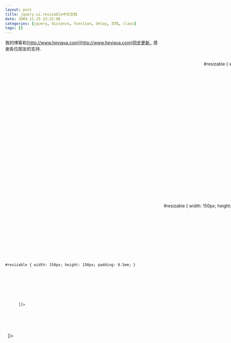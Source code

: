 ```yaml
---
layout: post
title: jquery.ui.resizable中文文档
date: 2009-11-25 23:22:00
categories: [jquery, distance, function, delay, 文档, class]
tags: []
---
```

我的博客和[http://www.heyjava.com](http://www.heyjava.com)同步更新.  感谢各位朋友的支持.
 
 
 
<?xml version="1.0" encoding="UTF-8" ?>
<!--
注意事项:
 1. 以下格式为既定的格式, 为了统一性, 需要修改时, 大家商议
 2. 格式中的所有项都是选填, 如果没有, 不写就是了.
 3. 由于是XML格式的, 所以, 所有标签中间填写文本的地方(最重要是代码, 一定要加, 不然以后解析有困难), 都需要加上<![CDATA[这中间写内容]]>
 4. 翻译过程中, 一块对应的是一个<translate />标签.
 5. 希望大家工作愉快.
 -->
<project>
 <translate item="droppable" version="7.1">
  <translators>
   <translator nickname="selfimpr" name="雷果国" mail="[lgg860911@yahoo.com.cn](mailto:lgg860911@yahoo.com.cn)" homepage="[http://blog.csdn.net/lgg201](http://blog.csdn.net/lgg201)" qq="285821471" />
   <translator nickname="学习中" name="" mail="[77413446@qq.com](mailto:77413446@qq.com)" homepage="" qq="77413446" />
  </translators>
  <relatives>
   <depend isitem="false">
    <name><![CDATA[jquery]]></name>
    <description><![CDATA[jquery的核心库]]></description>
    <url><![CDATA[http://docs.jquery.com]]></url>
   </depend>
   <depend isitem="false">
    <name><![CDATA[jquery.ui.core]]></name>
    <description><![CDATA[jquery.ui的核心库]]></description>
    <url><![CDATA[http://jqueryui.com/demos]]></url>
   </depend>
  </relatives>
  <overview>
   <original><![CDATA[jQuery的用户界面的大小可调整外挂让选定的元素可调整大小的（这意味着他们有可拖动调整句柄）。您可以指定一个或多个处理以及最大和最小宽度和高度。
所有的回调（启动，停止，调整大小）接受两个参数：原来的浏览器的事件，并准备好的用户界面对象。用户界面对象具有以下领域：
ui.helper- 一个jQuery的对象包含辅助元素
ui.originalPosition-{top,left} 开始前调整大小
ui.originalSize-{width,height}开始前调整大小
ui.position-{top, left} 当前位置 
ui.size-{width,height} 当前大小
]]></original>
  </overview>
  <options>
   <option name="alsoResize" default="false">
    <types>
     <type name="选择器">
      <description><![CDATA[选择器是使用了jQuery选择一个DOM文档的DOM元素。该文件是在大多数情况下，在所有的浏览器DOM文档存在，但也可以是一个XML文档获得通过AJAX。
 该选择器是一个自定义的CSS和补充组成。 XPath的选择器可作为一个插件。
 
 所有在jQuery选择器可被记录在选择器API页面。
 有很多的插件以其他方式利用jQuery的选择器。验证插件接受一个选择指定的依赖，是否需要输入或不：
    emailrules: {
        required: "#email:filled"
     }
 
 这将使一个名字复选框“emailrules”规定只有当用户输入一个电子邮件域名的电子邮件地址，选择通过它的ID，通过自定义选择过滤“：填写”插件提供的验证。
 如果选择是作为一个参数的类型指定的，它接受一切，jQuery的构造函数接受，例如。字符串，元素，元素的列表。
]]>
      </description>
     </type>
     <type name="元素">
      <description><![CDATA[在文档对象模型（DOM）元素有属性，文本和子类。它提供的方法遍历父类和子类，并可以访问它的属性。由于在DOM API的规范和实现漏洞很多，这些方法不好使用。 jQuery提供了一种围绕这些要素的包装，以帮助与DOM交互。但往往不能满足你直接使用DOM元素，或明白这些方法是（也）接受DOM元素作为参数。
 当你使用jQuery的每一个，方法，对你的回调中被设置为一个DOM元素。这也是对事件处理情况。
 对DOM元素的一些性质是相当一致的浏览器中。假设这是一个简单的例子模糊验证：
    $(":text").blur(function() {
  if(!this.value) {
   alert("Please enter some text!");
  }
});
        
你可以用$(this).val() 去代替 this.value 来访问的通过jQuery的文本输入值，但在这种情况下，你不会得到任何东西。
]]></description>
     </type>
    </types>
    <description><![CDATA[用来指定需要同步更新大小的元素,这里不仅可以指定内部的元素, 也可以指定外部的元素, 改变外部元素见第四个demo]]></description>
    <demos>
     <demo>
      <comment><![CDATA[初始化]]></comment>
      <code><![CDATA[$('.selector').resizable({ alsoResize: '.other' });]]></code>
     </demo>
     <demo>
      <comment><![CDATA[获取属性值]]></comment>
      <code><![CDATA[var alsoResize = $('.selector').resizable('option', 'alsoResize');
]]></code>
     </demo>
     <demo>
      <comment><![CDATA[设置属性值]]></comment>
      <code><![CDATA[$('.selector').resizable('option', 'alsoResize', '.other');]]></code>
     </demo>
     <demo>
      <comment><![CDATA[同步调整外部元素]]></comment>
      <code><![CDATA[
<style type="text/css">
#resizable { width: 150px; height: 150px; padding: 0.5em; }
#resizable h3 { text-align: center; margin: 0; }
</style>
<script type="text/javascript">
$(function() {
 $("#resizable").resizable({
  alsoResize: '#x'
 });
});
</script>
<body>
<div id="resizable" class="ui-widget-content">
 <h3 class="ui-widget-header">Resizable</h3>
</div>
<div id="x" style="border: 1px solid red; width: 80px; height: 80px;"></div>
</body>
      ]]></code>
     </demo>
    </demos>
   </option>
   <option name="animate" default="false">
    <types>
     <type name="Boolean" />
    </types>
    <description><![CDATA[调整大小过程中, 原始的元素是不变的, 等放开鼠标之后, 以一个动态效果扩展或收缩到调整的新的大小.]]></description>
    <demos>
     <demo>
      <comment><![CDATA[初始化]]></comment>
      <code><![CDATA[$('.selector').resizable({ animate: true });]]></code>
     </demo>
     <demo>
      <comment><![CDATA[获取属性值]]></comment>
      <code><![CDATA[var animate = $('.selector').resizable('option', 'animate');
]]></code>
     </demo>
     <demo>
      <comment><![CDATA[设置属性值]]></comment>
      <code><![CDATA[$('.selector').resizable('option', 'animate', true);]]></code>
     </demo>
    </demos>
   </option>
   <option name="animateDuration" default="slow">
    <types>
     <type name="整数">
      <description><![CDATA[从松开鼠标到resize完成的毫秒数]]></description>
     </type>
     <type name="字符串">
       <option>
        <value><![CDATA[slow]]></value>
        <comment><![CDATA[慢速]]></comment>
       </option>
       <option>
        <value><![CDATA[normal]]></value>
        <comment><![CDATA[中速]]></comment>
       </option>
       <option>
        <value><![CDATA[fast]]></value>
        <comment><![CDATA[快速]]></comment>
       </option>
     </type>
    </types>
    <description><![CDATA[
    设置为animate之后, 该选项用来确定滑动的快慢, 字符串是预定义速度, 整数则是我们自定义滑动持续时间的地方.
    ]]></description>
    <demos>
     <demo>
      <comment><![CDATA[初始化]]></comment>
      <code><![CDATA[$('.selector').resizable({ animateDuration: 500 });]]></code>
     </demo>
     <demo>
      <comment><![CDATA[获取属性值]]></comment>
      <code><![CDATA[var animateDuration = $('.selector').resizable('option', 'animateDuration');]]></code>
     </demo>
     <demo>
      <comment><![CDATA[设置属性值]]></comment>
      <code><![CDATA[$('.selector').resizable('option', 'animateDuration', 500);]]></code>
     </demo>
    </demos>
   </option>
   <option name="animateEasing" default="swing">
    <types>
     <type name="字符串">
     </type>
    </types>
    <description><![CDATA[ 用来设置滑动是的动作.  但是由于官方文档中没有注明可选项, 所以, 似乎没有可用性.]]></description>
    <demos>
     <demo>
      <comment><![CDATA[初始化]]></comment>
      <code><![CDATA[$('.selector').resizable({ animateEasing: 'swing' });]]></code>
     </demo>
     <demo>
      <comment><![CDATA[获取属性值]]></comment>
      <code><![CDATA[var animateEasing = $('.selector').resizable('option', 'animateEasing');]]></code>
     </demo>
     <demo>
      <comment><![CDATA[设置属性值]]></comment>
      <code><![CDATA[$('.selector').resizable('option', 'animateEasing', 'swing');]]></code>
     </demo>
    </demos>
   </option>
   <option name="aspectRatio" default="false">
    <types>
     <type name="浮点数">
      <description><![CDATA[定义resize之后的宽高比数值]]></description>
     </type>
     <type name="布尔型">
       <option>
        <value><![CDATA[true]]></value>
        <comment><![CDATA[使用初始化时候的宽高比]]></comment>
       </option>
       <option>
        <value><![CDATA[false]]></value>
        <comment><![CDATA[不维持固定的官高比, 可以自由移动]]></comment>
       </option>
     </type>
    </types>
    <description><![CDATA[用来设置resize之后的元素宽和高的比例.]]></description>
    <demos>
     <demo>
      <comment><![CDATA[初始化]]></comment>
      <code><![CDATA[$('.selector').resizable({ aspectRatio: .75 });]]></code>
     </demo>
     <demo>
      <comment><![CDATA[获取属性值]]></comment>
      <code><![CDATA[var aspectRatio = $('.selector').resizable('option', 'aspectRatio');]]></code>
     </demo>
     <demo>
      <comment><![CDATA[设置属性值]]></comment>
      <code><![CDATA[$('.selector').resizable('option', 'aspectRatio', .75);]]></code>
     </demo>
    </demos>
   </option>
   <option name="autoHide" default="false">
    <types>
     <type name="布尔型">
     </type>
    </types>
    <description><![CDATA[
    设置是否将标识是resizable的样式自动隐藏. 也就是右下角的小斑纹.
    ]]></description>
    <demos>
     <demo>
      <comment><![CDATA[初始化]]></comment>
      <code><![CDATA[$('.selector').resizable({ autoHide: true });]]></code>
     </demo>
     <demo>
      <comment><![CDATA[获取属性值]]></comment>
      <code><![CDATA[var autoHide = $('.selector').resizable('option', 'autoHide');
]]></code>
     </demo>
     <demo>
      <comment><![CDATA[设置属性值]]></comment>
      <code><![CDATA[$('.selector').resizable('option', 'autoHide', true);]]></code>
     </demo>
    </demos>
   </option>
   <option name="cancel" default=":input option">
    <types>
     <type name="选择器">
     </type>
    </types>
    <description><![CDATA[设置不能被渲染成resizable控件的选择器, 相当于一个过滤器的功能, 比如, 在初始化的时候, 使用了$('div').resizable()的方式一次初始化多个, 那么可以用cancel来做过滤.]]></description>
    <demos>
     <demo>
      <comment><![CDATA[初始化]]></comment>
      <code><![CDATA[$('.selector').resizable({ cancel: ':input,option' });]]></code>
     </demo>
     <demo>
      <comment><![CDATA[获取属性值]]></comment>
      <code><![CDATA[var cancel = $('.selector').resizable('option', 'cancel');
]]></code>
     </demo>
     <demo>
      <comment><![CDATA[设置属性值]]></comment>
      <code><![CDATA[$('.selector').resizable('option', 'cancel', ':input,option');]]></code>
     </demo>
    </demos>
   </option>
   <option name="containment" default="false">
    <types>
     <type name="选择器">
     </type>
     <type name="元素">
     </type>
     <type name="字符串">
       <option>
        <value><![CDATA[parent]]></value>
        <comment><![CDATA[父元素范围内]]></comment>
       </option>
       <option>
        <value><![CDATA[document]]></value>
        <comment><![CDATA[文档范围内]]></comment>
       </option>
     </type>
    </types>
    <description><![CDATA[限定resize动作只能在选择器限定的元素, 字符串描述的范围, 或直接指定的元素的范围内进行.
    译者注: 设置了animate为ture之后, 这个选项会失效, 怀疑是一个小bug, 已经给jquery.ui团队发邮件确认. 该属性详细用法请以最新官方文档为准.
    译者注: 设置了ghost为true之后, 整个resize会变得杂乱无章, resize几次之后, 还有可能出现js错误, 这个应该是一个小bug, 已经提交. 该属性详细用法以最新官方文档为准.
    ]]></description>
    <demos>
     <demo>
      <comment><![CDATA[初始化]]></comment>
      <code><![CDATA[$('.selector').resizable({ containment: 'parent' });]]></code>
     </demo>
     <demo>
      <comment><![CDATA[获取属性值]]></comment>
      <code><![CDATA[var containment = $('.selector').resizable('option', 'containment');
]]></code>
     </demo>
     <demo>
      <comment><![CDATA[设置属性值]]></comment>
      <code><![CDATA[$('.selector').resizable('option', 'containment', 'parent');]]></code>
     </demo>
    </demos>
   </option>
   <option name="delay" default="0">
    <types>
     <type name="整数">
     </type>
    </types>
    <description><![CDATA[设置一个延时时间, 用来防止无意识的点击造成的resize, 也就是说鼠标按下必须等待delay设置的毫秒数之后, 移动才是有效的resize]]></description>
    <demos>
     <demo>
      <comment><![CDATA[初始化]]></comment>
      <code><![CDATA[$('.selector').resizable({ delay: 20 });]]></code>
     </demo>
     <demo>
      <comment><![CDATA[获取属性值]]></comment>
      <code><![CDATA[var delay = $('.selector').resizable('option', 'delay');
]]></code>
     </demo>
     <demo>
      <comment><![CDATA[设置属性值]]></comment>
      <code><![CDATA[$('.selector').resizable('option', 'delay', 20);]]></code>
     </demo>
    </demos>
   </option>
   <option name="distance" default="1">
    <types>
     <type name="整数">
     </type>
    </types>
    <description><![CDATA[设置一个延迟的距离, 用来防止无意识的点击造成的resize, 也就是说鼠标按下移动了distance指定的像素值之后, resize才是有效的.]]></description>
    <demos>
     <demo>
      <comment><![CDATA[初始化]]></comment>
      <code><![CDATA[$('.selector').resizable({ distance: 20 });]]></code>
     </demo>
     <demo>
      <comment><![CDATA[获取属性值]]></comment>
      <code><![CDATA[var distance = $('.selector').resizable('option', 'distance');]]></code>
     </demo>
     <demo>
      <comment><![CDATA[设置属性值]]></comment>
      <code><![CDATA[$('.selector').resizable('option', 'distance', 20);]]></code>
     </demo>
    </demos>
   </option>
   <option name="ghost" default="false">
    <types>
     <type name="布尔值">
     </type>
    </types>
    <description><![CDATA[用于设置在resize过程中, 是否呈现一个helper(关于helper可以查看draggable中解释)]]></description>
    <demos>
     <demo>
      <comment><![CDATA[初始化]]></comment>
      <code><![CDATA[$('.selector').resizable({ ghost: true });]]></code>
     </demo>
     <demo>
      <comment><![CDATA[获取属性值]]></comment>
      <code><![CDATA[var ghost = $('.selector').resizable('option', 'ghost');
]]></code>
     </demo>
     <demo>
      <comment><![CDATA[设置属性值]]></comment>
      <code><![CDATA[$('.selector').resizable('option', 'ghost', true);]]></code>
     </demo>
    </demos>
   </option>
   <option name="grid" default="false">
    <types>
     <type name="数组">
     </type>
    </types>
    <description><![CDATA[接受一个[x, y]格式的数组, 用于设定resize的时候, 移动的单位.  比如设置了grid: [8, 5]那么, resize的时候, 就是以左右8像素, 上下5像素的单位进行的.
    译者注: 当设置了grid选项之后, 如果同时设置了ghost选项, 他们之间的联合工作是有问题的, 具体表象为: resize过程中的helper元素是按照grid限定的方式运动的, 然而, 在松开鼠标之后, 我们定制的resize控件还是可以任意改变大小的. 
    也是疑似bug, 已经提交, 具体使用方式参考官方网站最新文档.
    译者注: 设置了grid选项和ghost选项之后, 改变控件大小到足够小的时候, 会有javascript错误警告. 同时界面元素乱套了就.
    也已经提交了, 以官方最新文档为主吧.
    ]]></description>
    <demos>
     <demo>
      <comment><![CDATA[初始化]]></comment>
      <code><![CDATA[$('.selector').resizable({ grid: [50, 50] });]]></code>
     </demo>
     <demo>
      <comment><![CDATA[获取属性值]]></comment>
      <code><![CDATA[var grid = $('.selector').resizable('option', 'grid');]]></code>
     </demo>
     <demo>
      <comment><![CDATA[设置属性值]]></comment>
      <code><![CDATA[$('.selector').resizable('option', 'grid', [50, 50]);]]></code>
     </demo>
    </demos>
   </option>
   <option name="handles" default="e, s, se">
    <types>
     <type name="字符串">
       <option>
        <value><![CDATA[n]]></value>
        <comment><![CDATA[北方]]></comment>
       </option>
       <option>
        <value><![CDATA[e]]></value>
        <comment><![CDATA[东方]]></comment>
       </option>
       <option>
        <value><![CDATA[s]]></value>
        <comment><![CDATA[南方]]></comment>
       </option>
       <option>
        <value><![CDATA[w]]></value>
        <comment><![CDATA[西方]]></comment>
       </option>
       <option>
        <value><![CDATA[ne]]></value>
        <comment><![CDATA[东北方向]]></comment>
       </option>
       <option>
        <value><![CDATA[se]]></value>
        <comment><![CDATA[东南方向]]></comment>
       </option>
       <option>
        <value><![CDATA[nw]]></value>
        <comment><![CDATA[西北方向]]></comment>
       </option>
       <option>
        <value><![CDATA[sw]]></value>
        <comment><![CDATA[西南方向]]></comment>
       </option>
     </type>
     <type name="对象">
      <description><![CDATA[
      设置一个对象, 对象可以有如下属性中的一个或多个{n, e, s, w, ne, se, nw, sw} 意义和字符串类型列举的意义一样.  通过每个属性指定一个选择器(resizable的内部元素), 或着要用外部元素就直接给一个DOM元素作为属性值...
      译者注: 外部元素设置为resize时候的handle(控制器)我没有测试成功, 即便设置上了, 也是无效的.
      译者注: 关于对象的这种使用方式, 在指定的元素上还需要指定样式. 详细见第四个demo
      ]]></description>
     </type>
    </types>
    <description><![CDATA[设置改变大小的时候, 可以从哪些地方进行改变(控制resize的部件), 字符串的情况下, 每个指定的字符串代表一个方向, 设定多个用逗号分割.]]></description>
    <demos>
     <demo>
      <comment><![CDATA[初始化]]></comment>
      <code><![CDATA[$('.selector').resizable({ handles: 'n, e, s, w' });]]></code>
     </demo>
     <demo>
      <comment><![CDATA[获取属性值]]></comment>
      <code><![CDATA[var handles = $('.selector').resizable('option', 'handles');
]]></code>
     </demo>
     <demo>
      <comment><![CDATA[设置属性值]]></comment>
      <code><![CDATA[$('.selector').resizable('option', 'handles', 'n, e, s, w');]]></code>
     </demo>
     <demo>
      <comment><![CDATA[译者注: 在改变元素大小的时候, 以字符串方式仅仅是设置了在哪些方向可以改变, 但是, 具体的样式控制是不能做到的, 为了达到可以控制resize控制器的样式, 因此, 提供了对象指定的方式: handles: {s: $('h3'), e: $('#x')}, 内部元素可以直接使用选择器, 但是译者测试了外部元素, 设置相关属性之后, 样式可以生成, 却不能有有效的resize动作.
      在使用对象方式指定自定义的handles的时候, 另外一点需要注意的是要给你指定的部件加上对应的样式, 以下为各个方向需要加的样式列表:
n: ui-resizable-n ui-resizable-handle
e: ui-resizable-e ui-resizable-handle
s: ui-resizable-s ui-resizable-handle
w: ui-resizable-w ui-resizable-handle
ne: ui-resizable-ne ui-resizable-handle
se: ui-resizable-se ui-resizable-handle
nw: ui-resizable-nw ui-resizable-handle
sw: ui-resizable-sw ui-resizable-handle
      经过测试, n, e, s, w四个方向上的是没有问题的, 但是, 我和这玩意儿斗争了一个小时, 还是没有搞定ne等四个斜45度方向的自定义handles处理方式.
      具体的使用, 见代码
      ]]></comment>
      <code><![CDATA[
<style type="text/css">
#resizable { width: 150px; height: 150px; padding: 0.5em; }
#bottom{height: 20px; border: 1px solid red; margin-bottom: 4px; margin-left: -1px; cursor: hand; background: #BBEEBB; font-size: 12px;}
#right{width: 20px; border: 1px solid red; margin-top: -1px; text-align: center; cursor: hand; background: #BBEEBB; font-size: 12px;}
</style>
<script type="text/javascript">
$(function() {
 $("#resizable").resizable({
  handles: {s: $('#bottom'), e: $('#right')}
 });
});
</script>
</head>
<body>
<div id="resizable" class="ui-widget-content">
<div id="bottom" class="ui-resizable-s ui-resizable-handle">从我这里拖动</div>
<div id="right" class="ui-resizable-e ui-resizable-handle" >右<br />边<br />的<br />拖<br />动</div>
</div>
</body>
      ]]></code>
     </demo>
    </demos>
   </option>
   <option name="helper" default="false">
    <types>
     <type name="字符串">
     </type>
    </types>
    <description><![CDATA[设置resize过程中, 辅助的helper控件显示的样式, 这里指定的是样式名称.   可以同时指定多个样式, 多个样式名称之间用空格隔开.]]></description>
    <demos>
     <demo>
      <comment><![CDATA[初始化]]></comment>
      <code><![CDATA[$('.selector').resizable({ helper: 'ui-state-highlight' });]]></code>
     </demo>
     <demo>
      <comment><![CDATA[获取属性值]]></comment>
      <code><![CDATA[var helper = $('.selector').resizable('option', 'helper');
]]></code>
     </demo>
     <demo>
      <comment><![CDATA[设置属性值]]></comment>
      <code><![CDATA[$('.selector').resizable('option', 'helper', 'ui-state-highlight');]]></code>
     </demo>
     <demo>
      <comment><![CDATA[译者注: 废话不多说, 把这个例子跑起来, 你就什么都明白了.关于这个选项.]]></comment>
      <code><![CDATA[
<style type="text/css">
#resizable { width: 150px; height: 150px; padding: 0.5em; }
.helper{background: red;}
.helper2{border: 5px solid blue;}
</style>
<script type="text/javascript">
$(function() {
 $("#resizable").resizable({
  helper: 'helper helper2'
 });
});
</script>
<body>
<div id="resizable" class="ui-widget-content">
 中华人民共和国
</div>
</body>
      ]]></code>
     </demo>
    </demos>
   </option>
   <option name="maxHeight" default="null">
    <types>
     <type name="整数">
     </type>
    </types>
    <description><![CDATA[设置最大高度, 默认不限制]]></description>
    <demos>
     <demo>
      <comment><![CDATA[初始化]]></comment>
      <code><![CDATA[$('.selector').resizable({ maxHeight: 300 });]]></code>
     </demo>
     <demo>
      <comment><![CDATA[获取属性值]]></comment>
      <code><![CDATA[var maxHeight = $('.selector').resizable('option', 'maxHeight');]]></code>
     </demo>
     <demo>
      <comment><![CDATA[设置属性值]]></comment>
      <code><![CDATA[$('.selector').resizable('option', 'maxHeight', 300);]]></code>
     </demo>
    </demos>
   </option>
   <option name="maxWidth" default="null">
    <types>
     <type name="整数">
     </type>
    </types>
    <description><![CDATA[设置最大宽度, 默认不限制]]></description>
    <demos>
     <demo>
      <comment><![CDATA[初始化]]></comment>
      <code><![CDATA[$('.selector').resizable({ maxWidth: 250 });]]></code>
     </demo>
     <demo>
      <comment><![CDATA[获取属性值]]></comment>
      <code><![CDATA[var maxWidth = $('.selector').resizable('option', 'maxWidth');]]></code>
     </demo>
     <demo>
      <comment><![CDATA[设置属性值]]></comment>
      <code><![CDATA[$('.selector').resizable('option', 'maxWidth', 250);]]></code>
     </demo>
    </demos>
   </option>
   <option name="minHeight" default="10">
    <types>
     <type name="整数">
     </type>
    </types>
    <description><![CDATA[设置最小高度, 默认10像素]]></description>
    <demos>
     <demo>
      <comment><![CDATA[初始化]]></comment>
      <code><![CDATA[$('.selector').resizable({ minHeight: 150 });]]></code>
     </demo>
     <demo>
      <comment><![CDATA[获取属性值]]></comment>
      <code><![CDATA[var minHeight = $('.selector').resizable('option', 'minHeight');]]></code>
     </demo>
     <demo>
      <comment><![CDATA[设置属性值]]></comment>
      <code><![CDATA[$('.selector').resizable('option', 'minHeight', 150);]]></code>
     </demo>
    </demos>
   </option>
   <option name="minWidth" default="10">
    <types>
     <type name="整数">
     </type>
    </types>
    <description><![CDATA[设置最小高度, 默认10像素]]></description>
    <demos>
     <demo>
      <comment><![CDATA[初始化]]></comment>
      <code><![CDATA[$('.selector').resizable({ minWidth: 75 });]]></code>
     </demo>
     <demo>
      <comment><![CDATA[获取属性值]]></comment>
      <code><![CDATA[var minWidth = $('.selector').resizable('option', 'minWidth');]]></code>
     </demo>
     <demo>
      <comment><![CDATA[设置属性值]]></comment>
      <code><![CDATA[$('.selector').resizable('option', 'minWidth', 75);]]></code>
     </demo>
    </demos>
   </option>
  </options>
  <events>
   <event name="start">
    <trigger><![CDATA[开始拖动]]></trigger>
    <arguments>
     <argument name="event">
      <![CDATA[原生的浏览器事件.]]>
     </argument>
     <argument name="ui">
      <![CDATA[JQuery的ui对象]]>
     </argument>
    </arguments>
    <description><![CDATA[类型: resizestart]]></description>
    <demos>
     <demo>
      <comment><![CDATA[初始化时设置事件]]></comment>
      <code><![CDATA[
$('.selector').resizable({
   start: function(event, ui) { ... }
});
      ]]></code>
     </demo>
     <demo>
      <comment><![CDATA[动态的绑定事件.  动态绑定时候, 使用的事件名就是事件的类型.]]></comment>
      <code><![CDATA[
$('.selector').bind('resizestart', function(event, ui) {
  ...
});
      ]]></code>
     </demo>
     <demo>
      <comment><![CDATA[译者注: 关于resizable的三个事件, 统一做个示例在这里, 运行示例, 一目了然]]></comment>
      <code><![CDATA[
<style type="text/css">
#resizable { width: 150px; height: 150px; padding: 0.5em; }
</style>
<script type="text/javascript">
$(function() {
 $("#resizable").resizable({
  start: function(event, ui) {
   $('#msg').html($('#msg').html() + '<br />start事件');
  },
  resize: function(event, ui) {
   $('#msg').html($('#msg').html() + '<br />resize事件' + ui.size.width);
  },
  stop: function(event, ui) {
   $('#msg').html($('#msg').html() + '<br />stop事件');
  }
 });
});
</script>
</head>
<body>
<div id="msg" style="color: red;"></div>
<div id="resizable" class="ui-widget-content">
</div>
</body>
      ]]></code>
     </demo>
    </demos>
   </event>
   <event name="resize">
    <trigger><![CDATA[拖动过程中, 鼠标每移动1像素触发一次.]]></trigger>
    <arguments>
     <argument name="event">
      <![CDATA[原生的浏览器事件.]]>
     </argument>
     <argument name="ui">
      <![CDATA[JQuery的ui对象]]>
     </argument>
    </arguments>
    <description><![CDATA[类型: resize]]></description>
    <demos>
     <demo>
      <comment><![CDATA[初始化时设置事件]]></comment>
      <code><![CDATA[
$('.selector').resizable({
   resize: function(event, ui) { ... }
});
      ]]></code>
     </demo>
     <demo>
      <comment><![CDATA[动态的绑定事件.  动态绑定时候, 使用的事件名就是事件的类型.]]></comment>
      <code><![CDATA[
$('.selector').bind('resize', function(event, ui) {
  ...
});
      ]]></code>
     </demo>
    </demos>
   </event>
   <event name="stop">
    <trigger><![CDATA[停止拖动]]></trigger>
    <arguments>
     <argument name="event">
      <![CDATA[原生的浏览器事件.]]>
     </argument>
     <argument name="ui">
      <![CDATA[JQuery的ui对象]]>
     </argument>
    </arguments>
    <description><![CDATA[类型: resizestop]]></description>
    <demos>
     <demo>
      <comment><![CDATA[初始化时设置事件]]></comment>
      <code><![CDATA[
$('.selector').resizable({
   stop: function(event, ui) { ... }
});
      ]]></code>
     </demo>
     <demo>
      <comment><![CDATA[动态的绑定事件.  动态绑定时候, 使用的事件名就是事件的类型.]]></comment>
      <code><![CDATA[
$('.selector').bind('resizestop', function(event, ui) {
  ...
});
      ]]></code>
     </demo>
    </demos>
   </event>
  </events>
  <methods>
   <method name="destroy">
    <description><![CDATA[完全移除一个resizable控件, 使其回退到该元素被初始化成resizable控件之前的状态.]]></description>
    <demos>
     <demo>
      <code><![CDATA[$(".selector").resizable('destroy');]]></code>
     </demo>
    </demos>
   </method>
   <method name="disable">
    <description><![CDATA[将可改变大小控件样式改变成为失效, 与enable对应.]]></description>
    <demos>
     <demo>
      <code><![CDATA[$(".selector").resizable('disable');]]></code>
     </demo>
    </demos>
   </method>
   <method name="enable">
    <description><![CDATA[将可改变大小控件样式改变为允许, 与disable对应.]]></description>
    <demos>
     <demo>
      <code><![CDATA[$(".selector").resizable('enable');]]></code>
     </demo>
    </demos>
   </method>
   <method name="option">
    <arguments>
     <argument name="optionName " type="字符串"><![CDATA[选项一节中列举的所有选项名都可用]]></argument>
     <argument name="value" type="任意"><![CDATA[该选项可以接受的任意数据值.]]></argument>
    </arguments>
    <description><![CDATA[获取或设置可改变大小控件的选项, 第二个参数是选项名, 第三个参数是值.  如果不指定值, 就是获取, 指定值, 就是设置.  ]]></description>
    <demos>
     <demo>
      <code><![CDATA[$(".selector").resizable('option', optionName[, value]);]]></code>
     </demo>
    </demos>
   </method>
  </methods>
  <theme><![CDATA[
jquery.ui.resizable插件使用了jquery.ui的css框架样式使它看起来更舒服, 包含一些颜色和背景等, 推荐使用jquery的在线样式定制来修改主题.
如果需要深层次的自定义样式, 可以修改ui.resizable.css这个样式表来达到预期效果.
在自己下载的版本中找到ui.resizable.css, 这个文档中的样式都可以修改以达到想要效果.
下面代码是一个最终生成的最简单的resizable控件的DOM代码, 这些代码可以帮助理解整个resizable控件的结构以便更方便的修改css.
<div class="ui-resizable">
   <div style="-moz-user-select: none;" unselectable="on" class="ui-resizable-handle ui-resizable-e"></div>
   <div style="-moz-user-select: none;" unselectable="on" class="ui-resizable-handle ui-resizable-s"></div>
   <div unselectable="on" style="z-index: 1001; -moz-user-select: none;" class="ui-resizable-handle ui-resizable-se ui-icon ui-icon-gripsmall-diagonal-se"></div>
</div>
  ]]></theme>
  <summarize><![CDATA[
alsoResize: 设置跟随改变大小的元素
animate, animateDuration, animateEasing: 设置动态效果
aspectRatio: 设置宽高比例
autoHide: 设置控制改变大小的控制器是否自动隐藏.
cancel: 过滤的不可设置为改变大小的控件
containment, maxHeight, maxWidth, minHeight, minWidth: 设定可改变大小的范围
delay, distance: 设置延迟以防止意外操作.
ghost, helper: 设置resize过程中的helper控件
grid: 设置resize改变的单位
  ]]></summarize>
 </translate>
</project>
